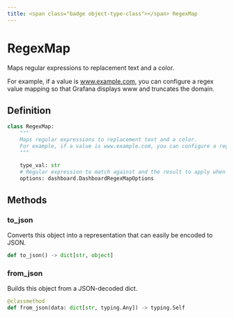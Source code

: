 ```yaml
---
title: <span class="badge object-type-class"></span> RegexMap
---
```

# <span class="badge object-type-class"></span> RegexMap

Maps regular expressions to replacement text and a color.

For example, if a value is www.example.com, you can configure a regex value mapping so that Grafana displays www and truncates the domain.

## Definition

```python
class RegexMap:
    """
    Maps regular expressions to replacement text and a color.
    For example, if a value is www.example.com, you can configure a regex value mapping so that Grafana displays www and truncates the domain.
    """

    type_val: str
    # Regular expression to match against and the result to apply when the value matches the regex
    options: dashboard.DashboardRegexMapOptions
```
## Methods

### <span class="badge object-method"></span> to_json

Converts this object into a representation that can easily be encoded to JSON.

```python
def to_json() -> dict[str, object]
```

### <span class="badge object-method"></span> from_json

Builds this object from a JSON-decoded dict.

```python
@classmethod
def from_json(data: dict[str, typing.Any]) -> typing.Self
```

